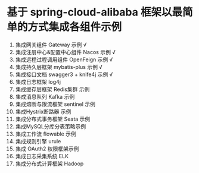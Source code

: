 # 基于 spring-cloud-alibaba 框架以最简单的方式集成各组件示例

1. 集成网关组件 Gateway 示例                √
2. 集成注册中心&配置中心组件 Nacos 示例       √
3. 集成远程过程调用组件 OpenFeign 示例       √
4. 集成持久层框架 mybatis-plus 示例         √
5. 集成接口文档 swagger3 + knife4j 示例     √ 
6. 集成日志框架 log4j
7. 集成缓存层框架 Redis集群 示例
8. 集成消息队列 Kafka 示例
9. 集成熔断与限流框架 sentinel 示例
10. 集成Hystrix断路器 示例
11. 集成分布式事务框架 Seata 示例
12. 集成MySQL分库分表策略示例
13. 集成工作流 flowable 示例
14. 集成规则引擎 urule
15. 集成 OAuth2 权限框架示例
16. 集成日志采集系统 ELK
17. 集成分布式计算框架 Hadoop
